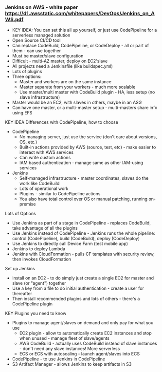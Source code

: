### Jenkins on AWS - white paper https://d1.awsstatic.com/whitepapers/DevOps/Jenkins_on_AWS.pdf
- KEY IDEA: You can set this all up yourself, or just use CodePipeline for a serverless managed solution
- Open Source CI/CD tool
- Can replace CodeBuild, CodePipeline, or CodeDeploy - all or part of them - can use together
- Must be master/slave configuration
- Difficult - multi-AZ master, deploy on EC2'slave
- All projects need a Jenkinsfile (like buildspec.yml)
- Lots of plugins
- Three options:
  - Master and workers are on the same instance
  - Master separate from your workers - much more scalable
  - Use master/multi master with CodeBuild plugin - HA, less setup (no slave infrastructure)
- Master would be an EC2, with slaves in others, maybe in an ASG
- Can have one master, or a multi-master setup - multi-masters share info using EFS

KEY IDEA Differences with CodePipeline, how to choose
- CodePipeline
  - No managing server, just use the service (don't care about versions, OS, etc.)
  - Built-in actions provided by AWS (source, test, etc) - make easier to interact with AWS services
  - Can write custom actions
  - IAM based authentication - manage same as other IAM-using services
- Jenkins
  - Self-managed infrastructure - master coordinates, slaves do the work like CodeBuild
  - Lots of operational work
  - Plugins - similar to CodePipeline actions
  - You also have total control over OS or manual patching, running on-premise
  
Lots of Options
- Use Jenkins as part of a stage in CodePipeline - replaces CodeBuild, take advantage of all the plugins
- Use Jenkins instead of CodePipeline - Jenkins runs the whole pipeline: control (CodePipeline), build (CodeBuild), deploy (CodeDeploy)
- Use Jenkins to directly call Device Farm (test mobile app)
- Jenkins to deploy Lambda
- Jenkins with CloudFormation - pulls CF templates with security review, then invokes CloudFormation

Set up Jenkins
- Install on an EC2 - to do simply just create a single EC2 for master and slave (or "agent") together
- Use a key from a file to do initial authentication - create a user for thereafter
- Then install recommended plugins and lots of others - there's a CodePipeline plugin

KEY Plugins you need to know
- Plugins to manage agent/slaves on demand and only pay for what you use
  - EC2 plugin - allow to automatically create EC2 instances and stop when unused - manage fleet of slave/agents
  - AWS CodeBuild - actually uses CodeBuild instead of slave instances - don't need any slave instances! More serverless
  - ECS or ECS with autoscaling - launch agent/slaves into ECS
- CodePipeline - to use Jenkins in CodePipeline
- S3 Artifact Manager - allows Jenkins to keep artifacts in S3
